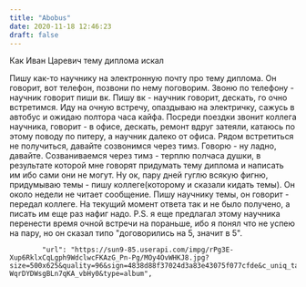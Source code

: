 ```yaml
---
title: "Abobus"
date: 2020-11-18 12:46:23
draft: false
---
```


Как Иван Царевич тему диплома искал

Пишу как-то научнику на электронную почту про тему диплома. Он говорит, вот телефон, позвони по нему поговорим. Звоню по телефону - научник говорит пиши вк. Пишу вк - научник говорит, дескать, го очно встретимся. Иду на очную встречу, опаздываю на электричку, сажусь в автобус и ожидаю полтора часа кайфа. Посреди поездки звонит коллега научника, говорит - в офисе, дескать, ремонт вдруг затеяли, катаюсь по этому поводу по питеру, а научник далеко от офиса. Рядом встретиться не получиться, давайте созвонимся через тимз. Говорю - ну ладно, давайте. Созваниваемся через тимз - терплю полчаса душки, в результате которой мне говорят придумать тему диплома и написать им ибо сами они не могут. Ну ок, пару дней гуглю всякую фигню, придумываю темы - пишу коллеге(которому и сказали кидать темы). Он около недели не читает сообщение. Пишу научнику темы, он говорит - передал коллеге. На текущий момент ответа так и не было получено, а писать им еще раз нафиг надо.
P.S. я еще предлагал этому научника перенести время очной встречи на пораньше, ибо я понял что не успею на пару, но он сказал типо "договорились на 5, значит в 5".


            "url": "https://sun9-85.userapi.com/impg/rPg3E-Xup6RklxCqLgph9WdclwcFKAzG_Pn-Pg/MOy4OvWHKJ8.jpg?size=500x625&quality=96&sign=4838d88f37024d3a83e43075f077cfde&c_uniq_tag=TFvFUBMq_XA5T5J8RmKT-WqrDYDWsgBLn7qKA_vbHy0&type=album",
